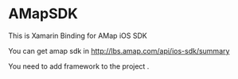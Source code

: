 # AMapSDK

This is Xamarin Binding for AMap iOS SDK

You can get amap sdk in http://lbs.amap.com/api/ios-sdk/summary

You need to add framework to the project .
